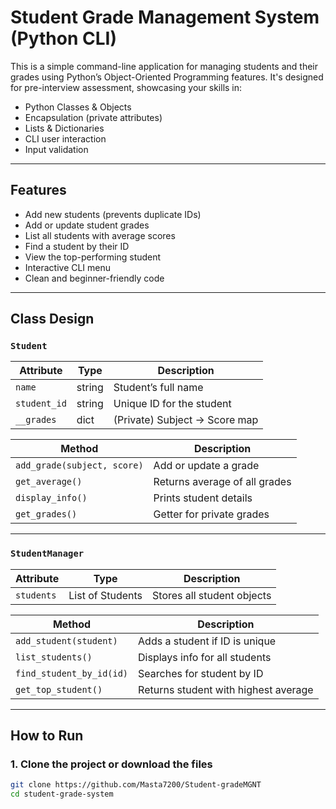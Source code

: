 #  Student Grade Management System (Python CLI)

This is a simple command-line application for managing students and their grades using Python’s Object-Oriented Programming features. It's designed for pre-interview assessment, showcasing your skills in:

- Python Classes & Objects
- Encapsulation (private attributes)
- Lists & Dictionaries
- CLI user interaction
- Input validation

---

##  Features

-  Add new students (prevents duplicate IDs)
-  Add or update student grades
-  List all students with average scores
-  Find a student by their ID
-  View the top-performing student
-  Interactive CLI menu
-  Clean and beginner-friendly code

---

##  Class Design

### `Student`

| Attribute | Type     | Description                     |
|-----------|----------|---------------------------------|
| `name`    | string   | Student’s full name             |
| `student_id` | string | Unique ID for the student       |
| `__grades`  | dict    | (Private) Subject → Score map   |

| Method | Description |
|--------|-------------|
| `add_grade(subject, score)` | Add or update a grade |
| `get_average()` | Returns average of all grades |
| `display_info()` | Prints student details |
| `get_grades()` | Getter for private grades |

---

### `StudentManager`

| Attribute | Type             | Description                 |
|-----------|------------------|-----------------------------|
| `students`| List of Students | Stores all student objects  |

| Method | Description |
|--------|-------------|
| `add_student(student)` | Adds a student if ID is unique |
| `list_students()` | Displays info for all students |
| `find_student_by_id(id)` | Searches for student by ID |
| `get_top_student()` | Returns student with highest average |

---

##  How to Run

### 1. Clone the project or download the files

```bash
git clone https://github.com/Masta7200/Student-gradeMGNT
cd student-grade-system

